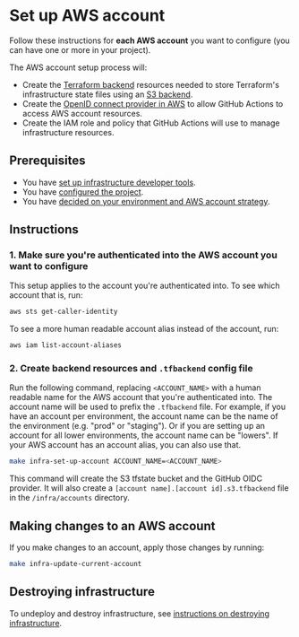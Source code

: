 # Set up AWS account

Follow these instructions for **each AWS account** you want to configure (you can have one or more in your project).

The AWS account setup process will:

* Create the [Terraform backend](https://www.terraform.io/language/settings/backends/configuration) resources needed to store Terraform's infrastructure state files using an [S3 backend](https://www.terraform.io/language/settings/backends/s3).
* Create the [OpenID connect provider in AWS](https://docs.aws.amazon.com/IAM/latest/UserGuide/id_roles_providers_create_oidc.html) to allow GitHub Actions to access AWS account resources.
* Create the IAM role and policy that GitHub Actions will use to manage infrastructure resources.

## Prerequisites

* You have [set up infrastructure developer tools](/docs/infra/set-up-infrastructure-tools.md).
* You have [configured the project](/infra/project-config/main.tf).
* You have [decided on your environment and AWS account strategy](./set-up-aws-accounts.md).

## Instructions

### 1. Make sure you're authenticated into the AWS account you want to configure

This setup applies to the account you're authenticated into. To see which account that is, run:

```bash
aws sts get-caller-identity
```

To see a more human readable account alias instead of the account, run:

```bash
aws iam list-account-aliases
```

### 2. Create backend resources and `.tfbackend` config file

Run the following command, replacing `<ACCOUNT_NAME>` with a human readable name for the AWS account that you're authenticated into. The account name will be used to prefix the `.tfbackend` file. For example, if you have an account per environment, the account name can be the name of the environment (e.g. "prod" or "staging"). Or if you are setting up an account for all lower environments, the account name can be "lowers". If your AWS account has an account alias, you can also use that.

```bash
make infra-set-up-account ACCOUNT_NAME=<ACCOUNT_NAME>
```

This command will create the S3 tfstate bucket and the GitHub OIDC provider. It will also create a `[account name].[account id].s3.tfbackend` file in the `/infra/accounts` directory.

## Making changes to an AWS account

If you make changes to an account, apply those changes by running:

```bash
make infra-update-current-account
```

## Destroying infrastructure

To undeploy and destroy infrastructure, see [instructions on destroying infrastructure](./destroy-infrastructure.md).
